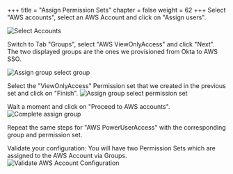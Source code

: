 +++
title = "Assign Permission Sets"
chapter = false
weight = 62
+++
Select "AWS accounts", select an AWS Account and click on "Assign users".

![Select Accounts](/images/select_accounts.png)

Switch to Tab "Groups", select "AWS ViewOnlyAccess" and click "Next". The two displayed groups are the ones we provisioned from Okta to AWS SSO.

![Assign group select group](/images/assign_group_select_group.png)

Select the "ViewOnlyAccess" Permission set that we created in the previous set and click on "Finish".
![Assign group select permission set](/images/assign_group_select_permission_set.png)

Wait a moment and click on "Proceed to AWS accounts".
![Complete assign group](/images/complete_assigned_group.png)

Repeat the same steps for "AWS PowerUserAccess" with the corresponding group and permission set.

Validate your configuration: You will have two Permission Sets which are assigned to the AWS Account via Groups.
![Validate AWS Account Configuration](/images/validate_aws_account_configuration.png)